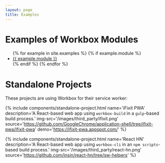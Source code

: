 ```yaml
---
layout: page
title: Examples
---
```


# Examples of Workbox Modules

<ul>
{% for example in site.examples %}
  {% if example.module %}
    <li><a href="{{ example.url }}">{{ example.module }}</a></li>
  {% endif %}
{% endfor %}
</ul>

# Standalone Projects

These projects are using Workbox for their service worker:

{% include components/standalone-project.html
   name='iFixit PWA'
   description='A React-based web app using <code>workbox-build</code> in a <code>gulp</code>-based build process.'
   img-src='/images/third_party/ifixit.png'
   source='https://github.com/GoogleChrome/application-shell/tree/ifixit-pwa/ifixit-pwa'
   demo='https://ifixit-pwa.appspot.com/'
%}

{% include components/standalone-project.html
   name='React HN'
   description='A React-based web app using <code>workbox-cli</code> in an <code>npm scripts</code>-based build process.'
   img-src='/images/third_party/react-hn.png'
   source='https://github.com/insin/react-hn/tree/sw-helpers'
%}
